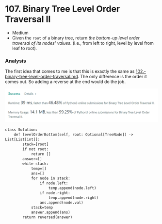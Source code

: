 # 107. Binary Tree Level Order Traversal II

* Medium
* Given the `root` of a binary tree, return _the bottom-up level order traversal of its nodes' values_. (i.e., from left to right, level by level from leaf to root).

### Analysis&#x20;

The first idea that comes to me is that this is exactly the same as [102.-binary-tree-level-order-traversal.md](../2022.jan.24/102.-binary-tree-level-order-traversal.md "mention"). The only difference is the order it comes out. So adding a reverse at the end would do the job.&#x20;

![](<../.gitbook/assets/image (21) (1) (1).png>)

```
class Solution:
    def levelOrderBottom(self, root: Optional[TreeNode]) -> List[List[int]]:
        stack=[root]
        if not root:
            return []
        answer=[]
        while stack:
            temp=[]
            ans=[]
            for node in stack:
                if node.left:
                    temp.append(node.left)
                if node.right:
                    temp.append(node.right)
                ans.append(node.val)
            stack=temp
            answer.append(ans)
        return reversed(answer)
```
